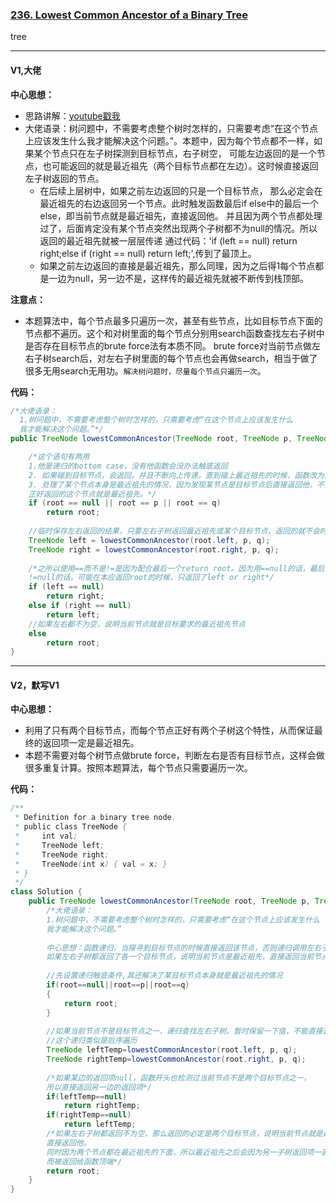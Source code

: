 ### [236. Lowest Common Ancestor of a Binary Tree](https://leetcode.com/problems/lowest-common-ancestor-of-a-binary-tree/)

tree

---

#### V1,大佬

**中心思想：**
- 思路讲解：[youtube戳我](https://www.youtube.com/watch?v=py3R23aAPCA)
- 大佬语录：树问题中，不需要考虑整个树时怎样的，只需要考虑“在这个节点上应该发生什么我才能解决这个问题。”。本题中，因为每个节点都不一样，如果某个节点只在左子树探测到目标节点，右子树空，
可能左边返回的是一个节点，也可能返回的就是最近祖先（两个目标节点都在左边）。这时候直接返回左子树返回的节点。
  - 在后续上层树中，如果之前左边返回的只是一个目标节点，
那么必定会在最近祖先的右边返回另一个节点。此时触发函数最后if else中的最后一个else，即当前节点就是最近祖先，直接返回他。
并且因为两个节点都处理过了，后面肯定没有某个节点突然出现两个子树都不为null的情况。所以返回的最近祖先就被一层层传递
通过代码：'if (left == null) return right;else if (right == null) return left;',传到了最顶上。
  - 如果之前左边返回的直接是最近祖先，那么同理，因为之后得1每个节点都是一边为null，另一边不是，这样传的最近祖先就被不断传到栈顶部。

**注意点：**
- 本题算法中，每个节点最多只遍历一次，甚至有些节点，比如目标节点下面的节点都不遍历。这个和对树里面的每个节点分别用search函数查找左右子树中是否存在目标节点的brute force法有本质不同。
brute force对当前节点做左右子树search后，对左右子树里面的每个节点也会再做search，相当于做了很多无用search无用功。`解决树问题时，尽量每个节点只遍历一次`。

**代码：**
```java
/*大佬语录：
  1.树问题中，不需要考虑整个树时怎样的，只需要考虑“在这个节点上应该发生什么
  我才能解决这个问题。”*/
public TreeNode lowestCommonAncestor(TreeNode root, TreeNode p, TreeNode q) {

    /*这个语句有两用
    1.他是递归的bottom case，没有他函数会没办法触底返回
    2. 如果碰到目标节点，会返回，并且不断向上传递，直到碰上最近祖先的时候，函数改为向上传递最近祖先
    3. 处理了某个节点本身是最近祖先的情况，因为发现某节点是目标节点后直接返回他，不会再查看左右子树了，
    正好返回的这个节点就是最近祖先。*/
    if (root == null || root == p || root == q) 
        return root;
    
    //临时保存左右返回的结果，只要左右子树返回最近祖先或某个目标节点，返回的就不会时null
    TreeNode left = lowestCommonAncestor(root.left, p, q);
    TreeNode right = lowestCommonAncestor(root.right, p, q);
    
    /*之所以使用==而不是!=是因为配合最后一个return root。因为用==null的话，最后的else属于左右都有的情况。而用
    !=null的话，可能在本应返回root的时候，只返回了left or right*/
    if (left == null) 
        return right;
    else if (right == null) 
        return left;
    //如果左右都不为空，说明当前节点就是目标要求的最近祖先节点
    else 
        return root;
}
```

---

#### V2，默写V1

**中心思想：**
- 利用了只有两个目标节点，而每个节点正好有两个子树这个特性，从而保证最终的返回项一定是最近祖先。
- 本题不需要对每个树节点做brute force，判断左右是否有目标节点，这样会做很多重复计算。按照本题算法，每个节点只需要遍历一次。

**代码：**
```java
/**
 * Definition for a binary tree node.
 * public class TreeNode {
 *     int val;
 *     TreeNode left;
 *     TreeNode right;
 *     TreeNode(int x) { val = x; }
 * }
 */
class Solution {
    public TreeNode lowestCommonAncestor(TreeNode root, TreeNode p, TreeNode q) {
        /*大佬语录：
        1.树问题中，不需要考虑整个树时怎样的，只需要考虑“在这个节点上应该发生什么
        我才能解决这个问题。”
        
        中心思想：函数递归，当探寻到目标节点的时候直接返回该节点，否则递归调用左右子树
        如果左右子树都返回了各一个目标节点，说明当前节点是最近祖先，直接返回当前节点。*/
        
        //先设置递归触底条件,其还解决了某目标节点本身就是最近祖先的情况
        if(root==null||root==p||root==q)
        {
            return root;
        }
        
        //如果当前节点不是目标节点之一，递归查找左右子树。暂时保留一下值，不能直接返回。
        //这个递归类似是后序遍历
        TreeNode leftTemp=lowestCommonAncestor(root.left, p, q);
        TreeNode rightTemp=lowestCommonAncestor(root.right, p, q);
        
        /*如果某边的返回项null，函数开头也检测过当前节点不是两个目标节点之一，
        所以直接返回另一边的返回项*/
        if(leftTemp==null)
            return rightTemp;
        if(rightTemp==null)
            return leftTemp;
        /*如果左右子树都返回不为空，那么返回的必定是两个目标节点，说明当前节点就是最近祖先,
        直接返回他。
        同时因为两个节点都在最近祖先的下面，所以最近祖先之后会因为另一子树返回项一直未null
        而被返回给函数顶端*/
        return root;
    }
}
```
